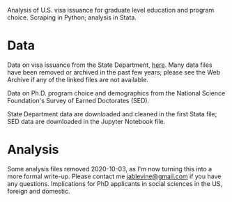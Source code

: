 Analysis of U.S. visa issuance for graduate level education and program choice. Scraping in Python; analysis in Stata.

# Data
Data on visa issuance from the State Department, [here](https://travel.state.gov/content/travel/en/legal/visa-law0/visa-statistics/nonimmigrant-visa-statistics.html). Many data files have been removed or archived in the past few years; please see the Web Archive if any of the linked files are not available.

Data on Ph.D. program choice and demographics from the National Science Foundation's Survey of Earned Doctorates (SED).

State Department data are downloaded and cleaned in the first Stata file; SED data are downloaded in the Jupyter Notebook file.

# Analysis

Some analysis files removed 2020-10-03, as I'm now turning this into a more formal write-up. Please contact me jablevine@gmail.com if you have any questions. Implications for PhD applicants in social sciences in the US, foreign and domestic.

